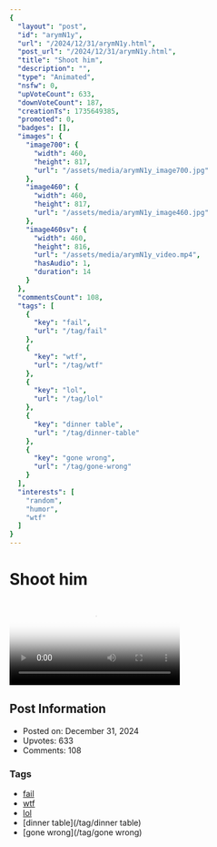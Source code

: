 ```yaml
---
{
  "layout": "post",
  "id": "arymN1y",
  "url": "/2024/12/31/arymN1y.html",
  "post_url": "/2024/12/31/arymN1y.html",
  "title": "Shoot him",
  "description": "",
  "type": "Animated",
  "nsfw": 0,
  "upVoteCount": 633,
  "downVoteCount": 187,
  "creationTs": 1735649385,
  "promoted": 0,
  "badges": [],
  "images": {
    "image700": {
      "width": 460,
      "height": 817,
      "url": "/assets/media/arymN1y_image700.jpg"
    },
    "image460": {
      "width": 460,
      "height": 817,
      "url": "/assets/media/arymN1y_image460.jpg"
    },
    "image460sv": {
      "width": 460,
      "height": 816,
      "url": "/assets/media/arymN1y_video.mp4",
      "hasAudio": 1,
      "duration": 14
    }
  },
  "commentsCount": 108,
  "tags": [
    {
      "key": "fail",
      "url": "/tag/fail"
    },
    {
      "key": "wtf",
      "url": "/tag/wtf"
    },
    {
      "key": "lol",
      "url": "/tag/lol"
    },
    {
      "key": "dinner table",
      "url": "/tag/dinner-table"
    },
    {
      "key": "gone wrong",
      "url": "/tag/gone-wrong"
    }
  ],
  "interests": [
    "random",
    "humor",
    "wtf"
  ]
}
---
```


# Shoot him

<video controls playsinline loop poster="/assets/media/arymN1y_image460.jpg">
  <source src="/assets/media/arymN1y_video.mp4" type="video/mp4">
  Your browser does not support the video tag.
</video>

## Post Information

- Posted on: December 31, 2024
- Upvotes: 633
- Comments: 108

### Tags

- [fail](/tag/fail)
- [wtf](/tag/wtf)
- [lol](/tag/lol)
- [dinner table](/tag/dinner table)
- [gone wrong](/tag/gone wrong)
